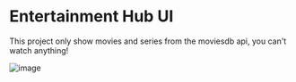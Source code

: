 # Entertainment Hub UI

This project only show movies and series from the moviesdb api, you can't watch anything!

![image](https://user-images.githubusercontent.com/19754888/126835617-44eca880-41ad-479e-893f-587c306c7952.png)
